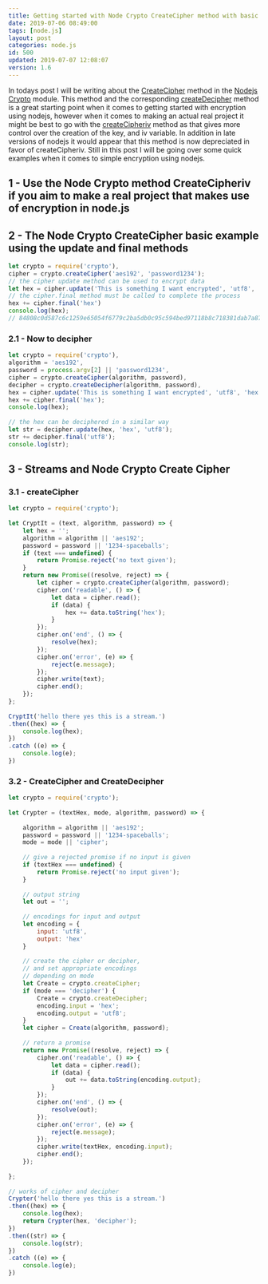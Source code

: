 ```yaml
---
title: Getting started with Node Crypto CreateCipher method with basic examples and more
date: 2019-07-06 08:49:00
tags: [node.js]
layout: post
categories: node.js
id: 500
updated: 2019-07-07 12:08:07
version: 1.6
---
```


In todays post I will be writing about the [CreateCipher](https://nodejs.org/api/crypto.html#crypto_crypto_createcipher_algorithm_password_options) method in the [Nodejs Crypto](https://nodejs.org/api/crypto.html) module. This method and the corresponding [createDecipher](https://nodejs.org/api/crypto.html#crypto_crypto_createcipher_algorithm_password_options) method is a great starting point when it comes to getting started with encryption using nodejs, however when it comes to making an actual real project it might be best to go with the [createCipheriv](https://nodejs.org/api/crypto.html#crypto_crypto_createcipheriv_algorithm_key_iv_options) method as that gives more control over the creation of the key, and iv variable. In addition in late versions of nodejs it would appear that this method is now depreciated in favor of createCipheriv. Still in this post I will be going over some quick examples when it comes to simple encryption using nodejs.

<!-- more -->

## 1 - Use the Node Crypto method CreateCipheriv if you aim to make a real project that makes use of encryption in node.js

## 2 - The Node Crypto CreateCipher basic example using the update and final methods

```js
let crypto = require('crypto'),
cipher = crypto.createCipher('aes192', 'password1234');
// the cipher update method can be used to encrypt data
let hex = cipher.update('This is something I want encrypted', 'utf8', 'hex');
// the cipher.final method must be called to complete the process
hex += cipher.final('hex')
console.log(hex);
// 84808c0d587c6c1259e65054f6779c2ba5db0c95c594bed97118b8c718381dab7a87ad880b4fbf71f05a21980dc9f409
```

### 2.1 - Now to decipher

```js
let crypto = require('crypto'),
algorithm = 'aes192',
password = process.argv[2] || 'password1234',
cipher = crypto.createCipher(algorithm, password),
decipher = crypto.createDecipher(algorithm, password),
hex = cipher.update('This is something I want encrypted', 'utf8', 'hex');
hex += cipher.final('hex');
console.log(hex);
 
// the hex can be deciphered in a similar way
let str = decipher.update(hex, 'hex', 'utf8');
str += decipher.final('utf8');
console.log(str);
```

## 3 - Streams and Node Crypto Create Cipher

### 3.1 - createCipher

```js
let crypto = require('crypto');
 
let CryptIt = (text, algorithm, password) => {
    let hex = '';
    algorithm = algorithm || 'aes192';
    password = password || '1234-spaceballs';
    if (text === undefined) {
        return Promise.reject('no text given');
    }
    return new Promise((resolve, reject) => {
        let cipher = crypto.createCipher(algorithm, password);
        cipher.on('readable', () => {
            let data = cipher.read();
            if (data) {
                hex += data.toString('hex');
            }
        });
        cipher.on('end', () => {
            resolve(hex);
        });
        cipher.on('error', (e) => {
            reject(e.message);
        });
        cipher.write(text);
        cipher.end();
    });
};
 
CryptIt('hello there yes this is a stream.')
.then((hex) => {
    console.log(hex);
})
.catch ((e) => {
    console.log(e);
})
```

### 3.2 - CreateCipher and CreateDecipher

```js
let crypto = require('crypto');
 
let Crypter = (textHex, mode, algorithm, password) => {
 
    algorithm = algorithm || 'aes192';
    password = password || '1234-spaceballs';
    mode = mode || 'cipher';
 
    // give a rejected promise if no input is given
    if (textHex === undefined) {
        return Promise.reject('no input given');
    }
 
    // output string
    let out = '';
 
    // encodings for input and output
    let encoding = {
        input: 'utf8',
        output: 'hex'
    }
 
    // create the cipher or decipher,
    // and set appropriate encodings
    // depending on mode
    let Create = crypto.createCipher;
    if (mode === 'decipher') {
        Create = crypto.createDecipher;
        encoding.input = 'hex';
        encoding.output = 'utf8';
    }
    let cipher = Create(algorithm, password);
 
    // return a promise
    return new Promise((resolve, reject) => {
        cipher.on('readable', () => {
            let data = cipher.read();
            if (data) {
                out += data.toString(encoding.output);
            }
        });
        cipher.on('end', () => {
            resolve(out);
        });
        cipher.on('error', (e) => {
            reject(e.message);
        });
        cipher.write(textHex, encoding.input);
        cipher.end();
    });
 
};
 
// works of cipher and decipher
Crypter('hello there yes this is a stream.')
.then((hex) => {
    console.log(hex);
    return Crypter(hex, 'decipher');
})
.then((str) => {
    console.log(str);
})
.catch ((e) => {
    console.log(e);
})
```